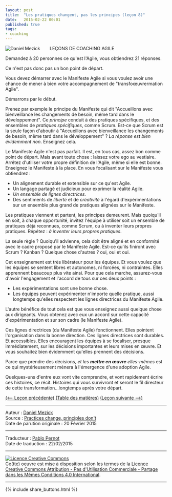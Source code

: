 ```yaml
---
layout: post
title:  "Les pratiques changent, pas les principes (leçon 8)"
date:   2015-02-22 00:01
published: true
tags:
- coaching
---
```


<div align="left" style="float:left; padding-right:30px" >
  <img title="Daniel Mezick" src="{{ site.url }}assets/daniel_mezick/daniel-mezick-002.png" />
</div>
LEÇONS DE COACHING AGILE

Demandez à 20 personnes ce qu'est l'Agile, vous obtiendrez 21 réponses.

Ce n'est pas donc pas un bon point de départ.

Vous devez démarrer avec le Manifeste Agile si vous voulez avoir une chance de mener à bien votre accompagnement de "transfoœuvrermation Agile".

Démarrons par le début.

Prenez par exemple le principe du Manifeste qui dit "Accueillons avec bienveillance les changements de besoin, même tard dans le développement". Ce _principe_ conduit à des pratiques spécifiques, et des ensembles de _pratiques spécifiques_, comme Scrum. Est-ce que Scrum est la seule façon d'aboutir à "Accueillons avec bienveillance les changements de besoin, même tard dans le développement" ? _La réponse est bien évidemment non_. Enseignez cela.

Le Manifeste Agile n'est pas parfait. Il est, en tous cas, assez bon comme point de départ. Mais avant toute chose : laissez votre ego au vestiaire. Arrêtez d'utiliser votre propre définition de l'Agile, même si elle est bonne. Enseignez le Manifeste à la place.
En vous focalisant sur le Manifeste vous obtiendrez :

* Un alignement durable et extensible sur ce qu'est Agile.
* Un langage partagé et judicieux pour exprimer la réalité Agile.
* _Un ensemble de lignes directrices._
* Des sentiments de _liberté_ et de _créativité_ à l'égard d'expérimentations sur un ensemble plus grand de pratiques alignées sur le Manifeste.

Les pratiques viennent et partent, les principes demeurent. Mais quoiqu'il en soit, à chaque opportunité, invitez l'équipe à utiliser soit un ensemble de pratiques déjà reconnues, comme Scrum, ou à inventer leurs propres pratiques. Répétez : _à inventer leurs propres pratiques_.

La seule règle ? Quoiqu'il advienne, cela doit être aligné et en conformité avec le cadre proposé par le Manifeste Agile. Est-ce qu'ils finiront avec Scrum ? Kanban ? Quelque chose d'autres ? oui, oui et oui.

Cet enseignement est très libérateur pour les équipes. Et vous voulez que les équipes se sentent libres et autonomes, ni forcées, ni contraintes. Elles apprennent beaucoup plus vite ainsi. Pour que cela marche, assurez-vous d'avoir l'engagement et l'accord de tous sur ces deux points :

* Les expérimentations sont une bonne chose.
* Les équipes peuvent expérimenter n'importe quelle pratique, aussi longtemps qu'elles respectent les lignes directrices du Manifeste Agile.

L'autre bénéfice de tout cela est que vous enseignez aussi quelque chose aux dirigeants. Vous obtenez avec eux un accord sur cette capacité d'expérimentation et sur son cadre (le Manifeste Agile).

Ces lignes directrices (du Manifeste Agile) fonctionnent. Elles pointent l'organisation dans la bonne direction. Ces lignes directrices sont durables. Et accessibles. Elles encouragent les équipes à se focaliser, presque immédiatement, sur les décisions importantes et leurs mises en œuvre. Et vous souhaitez bien évidemment qu'elles prennent des décisions.

Parce que prendre des décisions, _et les **mettre en œuvre** elles-mêmes_ est ce qui mystérieusement mènera à l'émergence d'une adoption Agile.

Quelques-uns d'entre eux vont vite comprendre, et vont rapidement écrire ces histoires, ce récit. Histoires qui vous survivront et seront le fil directeur de cette transformation...longtemps après votre départ.

[(<-- Leçon précédente)](http://www.les-traducteurs-agiles.org/2015/02/20/invitez-a-la-facilitation-lecon-7.html) [(Table des matières)](http://www.les-traducteurs-agiles.org/2015/02/15/lecons-de-coaching.html) [(Leçon suivante -->)](http://www.les-traducteurs-agiles.org/2015/02/25/commencez-dans-le-forum-ouvert-lecon-9.html)  

---
Auteur : [Daniel Mezick](https://twitter.com/DanielMezick)  
Source : [Practices change, principles don't](http://newtechusa.net/agile/practices-change/)  
Date de parution originale : 20 Février 2015  

---
Traducteur : [Pablo Pernot](https://twitter.com/pablopernot)  
Date de traduction : 22/02/2015  

---

<a rel="license" href="http://creativecommons.org/licenses/by-nc-sa/4.0/"><img alt="Licence Creative Commons" style="border-width:0" src="http://i.creativecommons.org/l/by-nc-sa/4.0/88x31.png" /></a><br />Ce(tte) oeuvre est mise à disposition selon les termes de la <a rel="license" href="http://creativecommons.org/licenses/by-nc-sa/4.0/">Licence Creative Commons Attribution - Pas d'Utilisation Commerciale - Partage dans les Mêmes Conditions 4.0 International</a>.

---

{% include share_buttons.html %}
